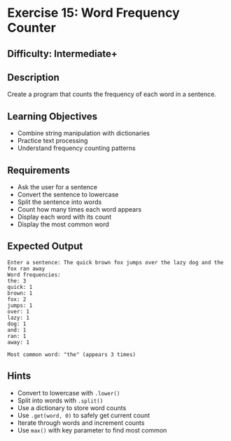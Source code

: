 # Exercise 15: Word Frequency Counter

## Difficulty: Intermediate+

## Description
Create a program that counts the frequency of each word in a sentence.

## Learning Objectives
- Combine string manipulation with dictionaries
- Practice text processing
- Understand frequency counting patterns

## Requirements
- Ask the user for a sentence
- Convert the sentence to lowercase
- Split the sentence into words
- Count how many times each word appears
- Display each word with its count
- Display the most common word

## Expected Output
```
Enter a sentence: The quick brown fox jumps over the lazy dog and the fox ran away
Word frequencies:
the: 3
quick: 1
brown: 1
fox: 2
jumps: 1
over: 1
lazy: 1
dog: 1
and: 1
ran: 1
away: 1

Most common word: "the" (appears 3 times)
```

## Hints
- Convert to lowercase with `.lower()`
- Split into words with `.split()`
- Use a dictionary to store word counts
- Use `.get(word, 0)` to safely get current count
- Iterate through words and increment counts
- Use `max()` with key parameter to find most common
